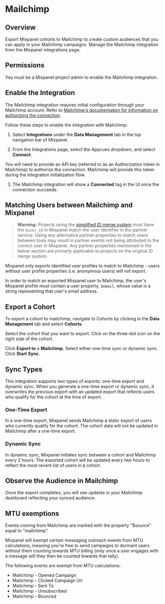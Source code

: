 # Mailchimp


## Overview

Export Mixpanel cohorts to Mailchimp to create custom audiences that you can apply in your Mailchimp campaigns. Manage the Mailchimp integration from the Mixpanel integrations page.

## Permissions

You must be a Mixpanel project admin to enable the Mailchimp integration.

## Enable the Integration

The Mailchimp integration requires initial configuration through your Mailchimp account. Refer to [Mailchimp's documentation for information on authorizing the connection](https://mailchimp.com/help/connect-disconnect-mixpanel/).

Follow these steps to enable the integration with Mailchimp:

1. Select **Integrations** under the **Data Management** tab in the top navigation bar of Mixpanel.


2. From the Integrations page, select the Appcues dropdown, and select **Connect**.


You will need to provide an API key (referred to as an Authorization token in Mailchimp) to authorize the connection. Mailchimp will provide this token during the integration initialization flow.

3. The Mailchimp integration will show a **Connected** tag in the UI once the connection succeeds.

## Matching Users between Mailchimp and Mixpanel

> **Warning:** Projects using the [simplified ID merge system](/docs/tracking-methods/id-management/identifying-users#simplified-vs-original-id-merge) must have the `$user_id` in Mixpanel match the user identifier in the partner service. Using any alternative partner properties to match users between tools may result in partner events not being attributed to the correct user in Mixpanel. Any partner properties mentioned in the below section are primarly applicable to projects on the original ID merge system.

Mixpanel only exports identified user profiles to match to Mailchimp - users without user profile properties (i.e. anonymous users) will not export.

In order to match an exported Mixpanel user to Mailchimp, the user's Mixpanel profile must contain a user property, `$email`, whose value is a string representing that user's email address.

## Export a Cohort

To export a cohort to mailchimp, navigate to Cohorts by clicking in the **Data Management** tab and select **Cohorts**.

Select the cohort that you want to export. Click on the three-dot icon on the right side of the cohort.

Click **Export to > Mailchimp**. Select either one-time sync or dynamic sync. Click **Start Sync**.


## Sync Types

This integration supports two types of exports: one-time export and dynamic sync. When you generate a one-time export or dynamic sync, it overwrites the previous export with an updated export that reflects users who qualify for the cohort at the time of export.

### One-Time Export
In a one-time export, Mixpanel sends Mailchimp a static export of users who currently qualify for the cohort. The cohort data will not be updated in Mailchimp after a one-time export.

### Dynamic Sync
In dynamic sync, Mixpanel initiates sync between a cohort and Mailchimp every 2 hours. The exported cohort will be updated every two hours to reflect the most recent list of users in a cohort.

## Observe the Audience in Mailchimp

Once the export completes, you will see updates in your Mailchimp dashboard reflecting your synced audience:


## MTU exemptions

Events coming from Mailchimp are marked with the property "$source" equal to "mailchimp".

Mixpanel will exempt certain messaging outreach events from MTU calculations, meaning you're free to send campaigns to dormant users without them counting towards MTU billing (only once a user engages with a message will they then be counted towards that tally).

The following events are exempt from MTU calculations:

- Mailchimp - Opened Campaign
- Mailchimp - Clicked Campaign Url
- Mailchimp - Sent To
- Mailchimp - Unsubscribed
- Mailchimp - Bounced



